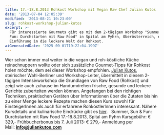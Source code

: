 ```yaml
---
title: 17.-18.8.2013 Rohkost Workshop mit Vegan Raw Chef Julian Kutos
date: '2013-07-04 12:05:39'
modified: '2013-08-21 10:23:00'
slug: rohkost-workshop-julian-kutos
excerpt: >-
  Für interessierte Gourmets gibt es mit dem 2-tägigen Workshop "Summer, Sun &
  Fun: Durchstarten mit Raw Food" in Spital am Pyhrn, Oberösterreich, eine tolle
  Einführung in die leckere Welt der Rohkost.
aiGeneratedDate: '2025-09-01T19:22:04.199Z'
---
```


Wer schon immer mal weiter in die vegan und roh-köstliche Küche reinschnuppern wollte oder sich zusätzliche Gourmet-Tipps für Rohkost holen möchte, dem sei dieser Workshop empfohlen. [Julian Kutos](http://www.juliankutos.com/), steirischer Wahl-Berliner und Workshop-Leiter, übermittelt in diesem 2-tägigen Intensivworkshop die Grundlagen von Raw Food (Rohkost) und zeigt wie auch zuhause im Handumdrehen frische, gesunde und leckere Gerichte zuberteiten werden können. Angefangen bei den richtigen Techniken, praktischen Geräten über Informationen über die Zutaten bis hin zu einer Menge leckere Rezepte machen diesen Kurs sowohl für EinsteigerInnen als auch für erfahrene RohköstlerInnen interessant. Nähere Kursdetails und kulinarische Eindrücke gibt es [hier](http://www.rohkostforum.net/threads/307-17-18-August-2013-Julian-Kutos-Workshop-in-Spital-am-Pyhrn).   Summer, Sun & Fun: Durchstarten mit Raw Food 17.-18.8.2013, Spital am Pyhrn Kursgebühr: € 329,- Frühbucherbonus bis 7. Juli 2013: € 279,- Anmeldung per Mail: ****[info@juliankutos.com](https://mail.google.com/mail/u/0/h/1ehkvxuljpplk/?&v=b&cs=wh&to=info@juliankutos.com)****
